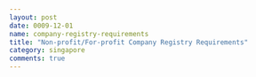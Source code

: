 ```yaml
---
layout: post
date: 0009-12-01
name: company-registry-requirements
title: "Non-profit/For-profit Company Registry Requirements"
category: singapore
comments: true
---
```






